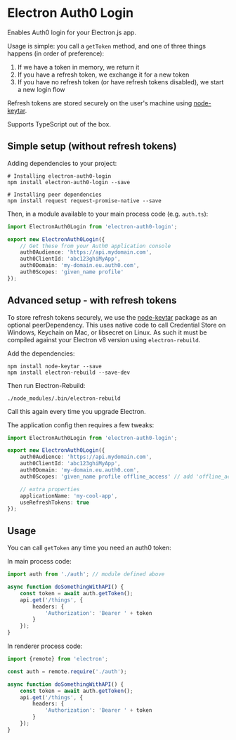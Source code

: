 # Electron Auth0 Login

Enables Auth0 login for your Electron.js app.

Usage is simple: you call a `getToken` method, and one of three things happens (in order of preference):

1. If we have a token in memory, we return it
2. If you have a refresh token, we exchange it for a new token
3. If you have no refresh token (or have refresh tokens disabled), we start a new login flow

Refresh tokens are stored securely on the user's machine using [node-keytar](https://github.com/atom/node-keytar).

Supports TypeScript out of the box.

## Simple setup (without refresh tokens)

Adding dependencies to your project:

```
# Installing electron-auth0-login
npm install electron-auth0-login --save

# Installing peer dependencies
npm install request request-promise-native --save
```

Then, in a module available to your main process code (e.g. `auth.ts`):

```typescript
import ElectronAuth0Login from 'electron-auth0-login';

export new ElectronAuth0Login({
    // Get these from your Auth0 application console
    auth0Audience: 'https://api.mydomain.com',
    auth0ClientId: 'abc123ghiMyApp',
    auth0Domain: 'my-domain.eu.auth0.com',
    auth0Scopes: 'given_name profile'
});

```

## Advanced setup - with refresh tokens

To store refresh tokens securely, we use the [node-keytar](https://github.com/atom/node-keytar) package as an optional peerDependency. This uses native code to call Credential Store on Windows, Keychain on Mac, or libsecret on Linux. As such it must be compiled against your Electron v8 version using `electron-rebuild`.

Add the dependencies:

```
npm install node-keytar --save
npm install electron-rebuild --save-dev
```

Then run Electron-Rebuild:

```
./node_modules/.bin/electron-rebuild
```

Call this again every time you upgrade Electron.

The application config then requires a few tweaks:

```typescript
import ElectronAuth0Login from 'electron-auth0-login';

export new ElectronAuth0Login({
    auth0Audience: 'https://api.mydomain.com',
    auth0ClientId: 'abc123ghiMyApp',
    auth0Domain: 'my-domain.eu.auth0.com',
    auth0Scopes: 'given_name profile offline_access' // add 'offline_access'

    // extra properties
    applicationName: 'my-cool-app',
    useRefreshTokens: true
});
```

## Usage

You can call `getToken` any time you need an auth0 token:

In main process code:

```typescript
import auth from './auth'; // module defined above

async function doSomethingWithAPI() {
    const token = await auth.getToken();
    api.get('/things', {
        headers: {
            'Authorization': 'Bearer ' + token
        }
    });
}
```

In renderer process code:

```typescript
import {remote} from 'electron';

const auth = remote.require('./auth');

async function doSomethingWithAPI() {
    const token = await auth.getToken();
    api.get('/things', {
        headers: {
            'Authorization': 'Bearer ' + token
        }
    });
}
```